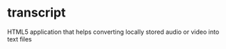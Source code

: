 transcript
==========

HTML5 application that helps converting locally stored audio or video into text files